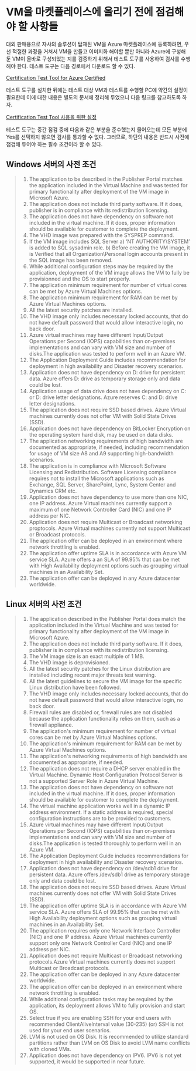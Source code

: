# VM을 마켓플레이스에 올리기 전에 점검해야 할 사항들

대외 판매용으로 자사의 솔루션이 탑재된 VM을 Azure 마켓플레이스에 등록하려면, 우선 적절한 과정을 거쳐서 VM을 만들고 이미지화 해야할 뿐만 아니라
Azure에 구성해 둔 VM이 올바로 구성되었는 지를 검증하기 위해서 테스트 도구를 사용하여 검사를 수행해야 한다. 테스트 도구는 다음 경로에서 다운로드 할 수 있다.

[Certification Test Tool for Azure Certified](https://www.microsoft.com/en-us/download/details.aspx?id=44299&wa=wsignin1.0)

테스트 도구를 설치한 뒤에는 테스트 대상 VM과 테스트를 수행할 PC에 약간의 설정이 필요한데 이에 대한 내용은 별도의 문서에 정리해 두었으니 다음 링크를 참고하도록 하자.

[Certification Test Tool 사용을 위한 설정](https://github.com/taeyo/AzureIaaS/tree/master/CertiTool)

테스트 도구는 중간 점검 중에 다음과 같은 부분을 준수했는지 물어오는데 모든 부분에 Yes를 선택하지 않으면 검사를 통과할 수 없다.
그러므로, 하단의 내용은 반드시 사전에 점검해 두어야 하는 필수 조건이라 할 수 있다.

## Windows 서버의 사전 조건

> 1. The application to be described in the Publisher Portal matches the application included in the Virtual Machine and was tested for primary functionality after deployment of the VM image in Microsoft Azure. 
> 2. The application does not include third party software. If it does, publisher is in compliance with its redistribution licensing. 
> 3. The application does not have dependency on software not included in the virtual machine. If it does, proper information should be available for customer to complete the deployment. 
> 4. The VHD image was prepared with the SYSPREP command. 
> 5. If the VM image includes SQL Server a) ‘NT AUTHORITY\SYSTEM’ is added to SQL sysadmin role. b) Before creating the VM image, it is Verified that all Organization\Personal login accounts present in the SQL image has been removed. 
> 6. While additional configuration steps may be required by the application, deployment of the VM image allows the VM to fully be provisionned and the OS to start properly. 
> 7. The application minimum requirement for number of virtual cores can be met by Azure Virtual Machines options. 
> 8. The application minimum requirement for RAM can be met by Azure Virtual Machines options. 
> 9. All the latest security patches are installed. 
> 10. The VHD image only includes necessary locked accounts, that do not have default password that would allow interactive login, no back door. 
> 11. Azure virtual machines may have different Input/Output Operations per Second (IOPS) capabilities than on-premises implementations and can vary with VM size and number of disks.The application was tested to perform well in an Azure VM. 
> 12. The Application Deployment Guide includes recommendation for deployment in high availability and Disaster recovery scenarios. 
> 13. Application does not have dependency on D: drive for persistent data. Azure offers D: drive as temporary storage only and data could be lost. 
> 14. Application usage of data drive does not have dependency on C: or D: drive letter designations. Azure reserves C: and D: drive letter designations. 
> 15. The application does not require SSD based drives. Azure Virtual machines currently does not offer VM with Solid State Drives (SSD). 
> 16. Application does not have dependency on BitLocker Encryption on the operating system hard disk, may be used on data disks. 
> 17. The application networking requirements of high bandwidth are documented as appropriate, if needed, including recommendation for usage of VM size A8 and A9 supporting high-bandwidth scenarios. 
> 18. The application is in compliance with Microsoft Software Licensing and Redistribution. Software Licensing compliance requires not to install the Microsoft applications such as Exchange, SQL Server, SharePoint, Lync, System Center and Dynamics CRM etc. 
> 19. Application does not have dependency to use more than one NIC, one IP address. Azure Virtual machines currently support a maximum of one Network Controller Card (NIC) and one IP address per NIC. 
> 20. Application does not require Multicast or Broadcast networking proptocols. Azure Virtual machines currently not support Multicast or Broadcast protocols. 
> 21. The application offer can be deployed in an environment where network throttling is enabled. 
> 22. The application offer uptime SLA is in accordance with Azure VM service SLA. Azure offers a an SLA of 99.95% that can be met with High Availability deployment options such as grouping virtual machines in an Availability Set. 
> 23. The application offer can be deployed in any Azure datacenter worldwide.  
     

## Linux 서버의 사전 조건

> 1. The application described in the Publisher Portal does match the application included in the Virtual Machine and was tested for primary functionality after deployment of the VM image in Microsoft Azure.
> 2. The application does not include third party software. If it does, publisher is in compliance with its redistribution licensing.
> 3. The VM image size is an exact multiple of 1 MB.
> 4. The VHD image is deprovisioned.
> 5. All the latest security patches for the Linux distribution are installed including recent major threats test warning.
> 6. All the latest guidelines to secure the VM image for the specific Linux distribution have been followed.
> 7. The VHD image only includes necessary locked accounts, that do not have default password that would allow interactive login, no back door.
> 8. Firewall rules are disabled or, firewall rules are not disabled because the application functionality relies on them, such as a firewall appliance.
> 9. The application's minimum requirement for number of virtual cores can be met by Azure Virtual Machines options.
> 10. The application's minimum requirement for RAM can be met by Azure Virtual Machines options.
> 11. The application's networking requirements of high bandwidth are documented as appropriate, if needed.
> 12. The application does not require a DHCP server enabled in the Virtual Machine. Dynamic Host Configuration Protocol Server is not a supported Server Role in Azure Virtual Machine. 
> 13. The application does not have dependency on software not included in the virtual machine. If it does, proper information should be available for customer to complete the deployment.
> 14. The virtual machine application works well in a dynamic IP address environment. If a static address is required, special configuration instructions are to be provided to customers.
> 15. Azure virtual machines may have different Input/Output Operations per Second (IOPS) capabilities than on-premises implementations and can vary with VM size and number of disks.The application is tested thoroughly to perform well in an Azure VM.
> 16. The Application Deployment Guide includes recommendations for deployment in high availability and Disaster recovery scenarios.
> 17. Application does not have dependency on /dev/sdb1 drive for persistent data. Azure offers /dev/sdb1 drive as temporary storage only and data could be lost.
> 18. The application does not require SSD based drives. Azure Virtual machines currently does not offer VM with Solid State Drives (SSD).
> 19. The application offer uptime SLA is in accordance with Azure VM service SLA. Azure offers SLA of 99.95% that can be met with High Availability deployment options such as grouping virtual machines in an Availability Set.
> 20. The application requires only one Network Interface Controller (NIC) and one IP address. Azure Virtual machines currently support only one Network Controller Card (NIC) and one IP address per NIC.
> 21. Application does not require Multicast or Broadcast networking protocols.Azure Virtual machines currently does not support Multicast or Broadcast protocols.
> 22. The application offer can be deployed in any Azure datacenter worldwide.
> 23. The application offer can be deployed in an environment where network throttling is enabled.
> 24. While additional configuration tasks may be required by the application, its deployment allows VM to fully provision and start OS.
> 25. Select true if you are enabling SSH for your end users with recommended ClientAliveInterval value (30-235) (or) SSH is not used for your end user scenarios.
> 26. LVM is not used on OS Disk. It is recommended to utilize standard partitions rather than LVM on OS Disk to avoid LVM name conflicts with cloned VMs.
> 27. Application does not have dependency on IPV6. IPV6 is not yet supported, it would be supported in near future.
    